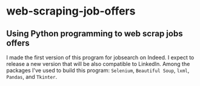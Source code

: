 # web-scraping-job-offers
## Using Python programming to web scrap jobs offers
I made the first version of this program for jobsearch on Indeed. I expect to release a new version that will be also compatible to LinkedIn. Among the packages I've used to build this program: `Selenium`, `Beautiful Soup`, `lxml`, `Pandas`, and `Tkinter`.
